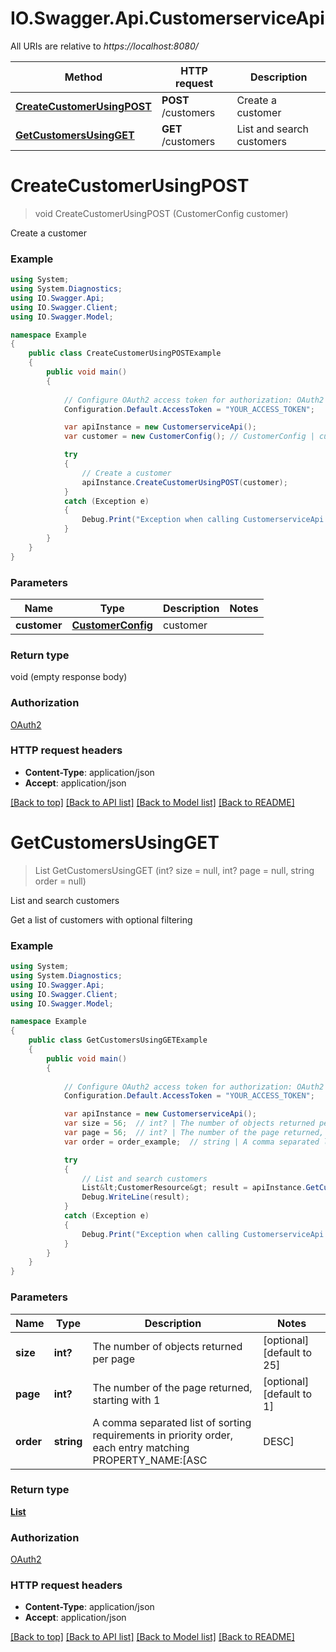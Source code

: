 # IO.Swagger.Api.CustomerserviceApi

All URIs are relative to *https://localhost:8080/*

Method | HTTP request | Description
------------- | ------------- | -------------
[**CreateCustomerUsingPOST**](CustomerserviceApi.md#createcustomerusingpost) | **POST** /customers | Create a customer
[**GetCustomersUsingGET**](CustomerserviceApi.md#getcustomersusingget) | **GET** /customers | List and search customers


<a name="createcustomerusingpost"></a>
# **CreateCustomerUsingPOST**
> void CreateCustomerUsingPOST (CustomerConfig customer)

Create a customer

### Example
```csharp
using System;
using System.Diagnostics;
using IO.Swagger.Api;
using IO.Swagger.Client;
using IO.Swagger.Model;

namespace Example
{
    public class CreateCustomerUsingPOSTExample
    {
        public void main()
        {
            
            // Configure OAuth2 access token for authorization: OAuth2
            Configuration.Default.AccessToken = "YOUR_ACCESS_TOKEN";

            var apiInstance = new CustomerserviceApi();
            var customer = new CustomerConfig(); // CustomerConfig | customer

            try
            {
                // Create a customer
                apiInstance.CreateCustomerUsingPOST(customer);
            }
            catch (Exception e)
            {
                Debug.Print("Exception when calling CustomerserviceApi.CreateCustomerUsingPOST: " + e.Message );
            }
        }
    }
}
```

### Parameters

Name | Type | Description  | Notes
------------- | ------------- | ------------- | -------------
 **customer** | [**CustomerConfig**](CustomerConfig.md)| customer | 

### Return type

void (empty response body)

### Authorization

[OAuth2](../README.md#OAuth2)

### HTTP request headers

 - **Content-Type**: application/json
 - **Accept**: application/json

[[Back to top]](#) [[Back to API list]](../README.md#documentation-for-api-endpoints) [[Back to Model list]](../README.md#documentation-for-models) [[Back to README]](../README.md)

<a name="getcustomersusingget"></a>
# **GetCustomersUsingGET**
> List<CustomerResource> GetCustomersUsingGET (int? size = null, int? page = null, string order = null)

List and search customers

Get a list of customers with optional filtering

### Example
```csharp
using System;
using System.Diagnostics;
using IO.Swagger.Api;
using IO.Swagger.Client;
using IO.Swagger.Model;

namespace Example
{
    public class GetCustomersUsingGETExample
    {
        public void main()
        {
            
            // Configure OAuth2 access token for authorization: OAuth2
            Configuration.Default.AccessToken = "YOUR_ACCESS_TOKEN";

            var apiInstance = new CustomerserviceApi();
            var size = 56;  // int? | The number of objects returned per page (optional)  (default to 25)
            var page = 56;  // int? | The number of the page returned, starting with 1 (optional)  (default to 1)
            var order = order_example;  // string | A comma separated list of sorting requirements in priority order, each entry matching PROPERTY_NAME:[ASC|DESC] (optional)  (default to name:ASC)

            try
            {
                // List and search customers
                List&lt;CustomerResource&gt; result = apiInstance.GetCustomersUsingGET(size, page, order);
                Debug.WriteLine(result);
            }
            catch (Exception e)
            {
                Debug.Print("Exception when calling CustomerserviceApi.GetCustomersUsingGET: " + e.Message );
            }
        }
    }
}
```

### Parameters

Name | Type | Description  | Notes
------------- | ------------- | ------------- | -------------
 **size** | **int?**| The number of objects returned per page | [optional] [default to 25]
 **page** | **int?**| The number of the page returned, starting with 1 | [optional] [default to 1]
 **order** | **string**| A comma separated list of sorting requirements in priority order, each entry matching PROPERTY_NAME:[ASC|DESC] | [optional] [default to name:ASC]

### Return type

[**List<CustomerResource>**](CustomerResource.md)

### Authorization

[OAuth2](../README.md#OAuth2)

### HTTP request headers

 - **Content-Type**: application/json
 - **Accept**: application/json

[[Back to top]](#) [[Back to API list]](../README.md#documentation-for-api-endpoints) [[Back to Model list]](../README.md#documentation-for-models) [[Back to README]](../README.md)

